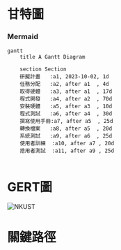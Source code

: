 # 甘特圖
### Mermaid
```mermaid
gantt
    title A Gantt Diagram

    section Section
    研擬計畫   :a1, 2023-10-02, 1d
    任務分配   :a2, after a1  , 4d
    取得硬體   :a3, after a1  , 17d
    程式開發   :a4, after a2  , 70d
    安裝硬體   :a5, after a3  , 10d
    程式測試   :a6, after a4  , 30d
    撰寫使用手冊:a7, after a5  , 25d
    轉換檔案   :a8, after a5  , 20d
    系統測試   :a9, after a6  , 25d
    使用者訓練  :a10, after a7 , 20d
    捨用者測試  :a11, after a9 , 25d
    
```
# GERT圖
![NKUST](PERT圖.jpg "PERT圖")
# 關鍵路徑
